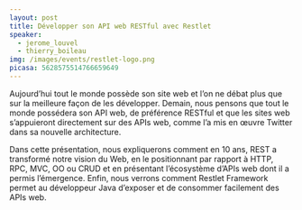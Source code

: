 ```yaml
---
layout: post
title: Développer son API web RESTful avec Restlet
speaker:
  - jerome_louvel
  - thierry_boileau
img: /images/events/restlet-logo.png
picasa: 5628575514766659649
---
```

Aujourd’hui tout le monde possède son site web et l’on ne débat plus que sur la meilleure façon de les développer. Demain, nous pensons que tout le monde possédera son API web, de préférence RESTful et que les sites web s’appuieront directement sur des APIs web, comme l’a mis en œuvre Twitter dans sa nouvelle architecture.

Dans cette présentation, nous expliquerons comment en 10 ans, REST a transformé notre vision du Web, en le positionnant par rapport à HTTP, RPC, MVC, OO ou CRUD et en présentant l’écosystème d’APIs web dont il a permis l’émergence. Enfin, nous verrons comment Restlet Framework permet au développeur Java d’exposer et de consommer facilement des APIs web.
